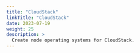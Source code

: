 ```yaml
---
title: "CloudStack"
linkTitle: "CloudStack"
date: 2023-07-19
weight: 25
description: >
  Create node operating systems for CloudStack.
---
```

